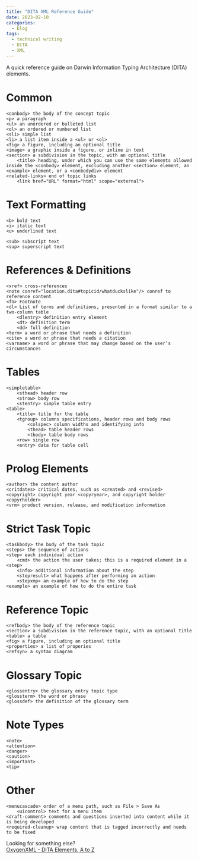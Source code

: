 ```yaml
---
title: "DITA XML Reference Guide"
date: 2023-02-10
categories:
  - blog
tags:
  - technical writing
  - DITA
  - XML
---
```


A quick reference guide on Darwin Information Typing Architecture (DITA) elements.

# Common
```
<conbody> the body of the concept topic
<p> a paragraph
<ul> an unordered or bulleted list
<ol> an ordered or numbered list
<sli> simple list
<li> a list item inside a <ul> or <ol>
<fig> a figure, including an optional title
<image> a graphic inside a figure, or inline in text
<section> a subdivision in the topic, with an optional title
	<title> heading, under which you can use the same elements allowed inside the <conbody> element, excluding another <section> element, an <example> element, or a <conbodydiv> element
<related-links> end of topic links
	<link href="URL" format="html" scope="external">
```
# Text Formatting
```
<b> bold text
<i> italic text
<u> underlined text

<sub> subscript text
<sup> superscript text
```

# References & Definitions
```
<xref> cross-references
<note conref="location.dita#topicid/whatduckslike"/> conref to reference content
<fn> Footnote
<dl> List of terms and definitions, presented in a format similar to a two-column table
	<dlentry> definition entry element
	<dt> definition term
	<dd> full definition
<term> a word or phrase that needs a definition
<cite> a word or phrase that needs a citation
<varname> a word or phrase that may change based on the user’s circumstances
```

# Tables
```
<simpletable>
	<sthead> header row
	<strow> body row
	<stentry> simple table entry
<table>
	<title> title for the table
	<tgroup> columns specifications, header rows and body rows
		<colspec> column widths and identifying info
		<thead> table header rows
		<tbody> table body rows
	<row> single row
	<entry> data for table cell
```

# Prolog Elements
```
<author> the content author
<critdates> critical dates, such as <created> and <revised>
<copyright> copyright year <copyryear>, and copyright holder <copyrholder>
<vrm> product version, release, and modification information
```

# Strict Task Topic
```
<taskbody> the body of the task topic
<steps> the sequence of actions
<step> each individual action
	<cmd> the action the user takes; this is a required element in a <step>
	<info> additional information about the step
	<stepresult> what happens after performing an action
	<stepxmp> an example of how to do the step
<example> an example of how to do the entire task
```

# Reference Topic
```
<refbody> the body of the reference topic
<section> a subdivision in the reference topic, with an optional title
<table> a table
<fig> a figure, including an optional title
<properties> a list of properies
<refsyn> a syntax diagram
```

# Glossary Topic
```
<glossentry> the glossary entry topic type
<glossterm> the word or phrase
<glossdef> the definition of the glossary term
```

# Note Types
```
<note>
<attention>
<danger>
<caution>
<important>
<tip>
```

# Other
```
<menucascade> order of a menu path, such as File > Save As
	<uicontrol> text for a menu item
<draft-comment> comments and questions inserted into content while it is being developed
<required-cleanup> wrap content that is tagged incorrectly and needs to be fixed
```

Looking for something else?  
[OxygenXML - DITA Elements, A to Z][oxygen-elements]

[oxygen-elements]: https://www.oxygenxml.com/dita/1.3/specs/langRef/quick-reference/all-elements-a-to-z.html
